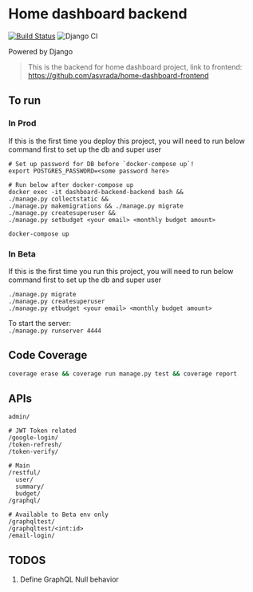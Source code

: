 # Home dashboard backend

[![Build Status](https://travis-ci.com/asvrada/home-dashboard-backend.svg?token=ug58w9zF9PguvrQ5qbqS&branch=master)](https://travis-ci.com/asvrada/home-dashboard-backend)
![Django CI](https://github.com/asvrada/home-dashboard-backend/workflows/Django%20CI/badge.svg?branch=master)

Powered by Django

> This is the backend for home dashboard project, link to frontend: https://github.com/asvrada/home-dashboard-frontend


## To run

### In Prod

If this is the first time you deploy this project, you will need to run below command first to set up the db and super user

```shell script
# Set up password for DB before `docker-compose up`!
export POSTGRES_PASSWORD=<some password here>

# Run below after docker-compose up
docker exec -it dashboard-backend-backend bash &&
./manage.py collectstatic &&
./manage.py makemigrations && ./manage.py migrate
./manage.py createsuperuser &&
./manage.py setbudget <your email> <monthly budget amount>
```
 
`docker-compose up`


### In Beta

If this is the first time you run this project, you will need to run below command first to set up the db and super user

```shell
./manage.py migrate
./manage.py createsuperuser
./manage.py etbudget <your email> <monthly budget amount>
```

To start the server:  
`./manage.py runserver 4444`


## Code Coverage

```bash
coverage erase && coverage run manage.py test && coverage report
```

## APIs

```
admin/

# JWT Token related
/google-login/
/token-refresh/
/token-verify/

# Main
/restful/
  user/
  summary/
  budget/
/graphql/

# Available to Beta env only
/graphqltest/
/graphqltest/<int:id>
/email-login/
```

## TODOS

1. Define GraphQL Null behavior
